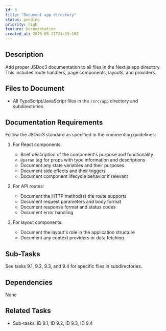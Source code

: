 ```yaml
---
id: 9
title: "Document app directory"
status: pending
priority: high
feature: Documentation
created_at: 2025-05-21T21:15:10Z
---
```


## Description

Add proper JSDoc3 documentation to all files in the Next.js app directory. This includes route handlers, page components, layouts, and providers.

## Files to Document

- All TypeScript/JavaScript files in the `/src/app` directory and subdirectories

## Documentation Requirements

Follow the JSDoc3 standard as specified in the commenting guidelines:

1. For React components:
   - Brief description of the component's purpose and functionality
   - `@param` tag for props with type information and descriptions
   - Document any state variables and their purposes
   - Document side effects and their triggers
   - Document component lifecycle behavior if relevant

2. For API routes:
   - Document the HTTP method(s) the route supports
   - Document request parameters and body format
   - Document response format and status codes
   - Document error handling

3. For layout components:
   - Document the layout's role in the application structure
   - Document any context providers or data fetching

## Sub-Tasks

See tasks 9.1, 9.2, 9.3, and 9.4 for specific files in subdirectories.

## Dependencies

None

## Related Tasks

- Sub-tasks: ID 9.1, ID 9.2, ID 9.3, ID 9.4
